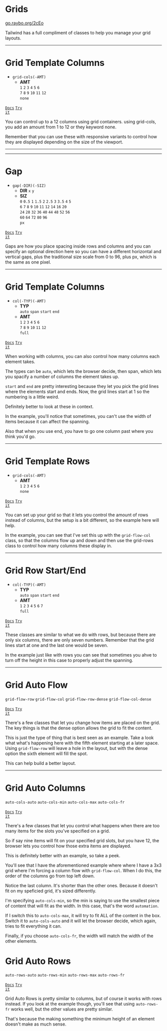 <!-- .slide: data-state="layout-title" class="bg-dark"-->

# Grids

<div class="slide-link"><a href="https://go.raybo.org/2cEo"><i class="fab fa-slideshare"></i> go.raybo.org/2cEo</a></div>

> >

Tailwind has a full compliment of classes to help you manage your grid layouts.

---

# Grid Template Columns

- `grid-cols(-AMT)`
  - **AMT**<br>
  `1` `2` `3` `4` `5` `6`<BR>`7` `8` `9` `10` `11` `12`<BR>
  `none`

<a href="https://tailwindcss.com/docs/grid-template-columns" target="_blank"><code class="code-exciting">Docs</code></a> <a href="https://codepen.io/planetoftheweb/pen/poEeZZP?editors=1000" target="_blank"><code class="code-royal">Try it</code></a>

> >

You can control up to a 12 columns using grid containers. using grid-cols, you add an amount from 1 to 12 or they keyword none.

Remember that you can use these with responsive variants to control how they are displayed depending on the size of the viewport.

---

---

# Gap

- `gap(-DIR)(-SIZ)`
  - **DIR**
  `x` `y`
  - **SIZ**<br>
  `0` `0.5` `1` `1.5` `2` `2.5` `3` `3.5` `4` `5`<br>
  `6` `7` `8` `9` `10` `11` `12` `14` `16` `20`<br>
  `24` `28` `32` `36` `40` `44` `48` `52` `56`<br>
  `60` `64` `72` `80` `96`<br>`px`

<a href="https://tailwindcss.com/docs/gap" target="_blank"><code class="code-exciting">Docs</code></a> <a href="https://codepen.io/planetoftheweb/pen/MWjmOxo?editors=1000" target="_blank"><code class="code-royal">Try it</code></a>

> >

Gaps are how you place spacing inside rows and columns and you can specify an optional direction here so you can have a different horizontal and vertical gaps, plus the traditional size scale from 0 to 96, plus px, which is the same as one pixel.

---

# Grid Template Columns

- `col(-TYP)(-AMT)`
  - **TYP**<br>
  `auto` `span` `start` `end`
  - **AMT**<br>
  `1` `2` `3` `4` `5` `6`<br>
  `7` `8` `9` `10` `11` `12`<br>
  `full`  

<a href="https://tailwindcss.com/docs/grid-column" target="_blank"><code class="code-exciting">Docs</code></a> <a href="https://codepen.io/planetoftheweb/pen/KKgWjbW?editors=1000" target="_blank"><code class="code-royal">Try it</code></a>

> >

When working with columns, you can also control how many columns each element takes.

The types can be `auto`, which lets the browser decide, then span, which lets you spacify a number of columns the element takes up.

`start` and `end` are pretty interesting because they let you pick the grid lines where the elements start and ends. Now, the grid lines start at 1 so the numbering is a little weird.

Definitely better to look at these in context.

In the example, you'll notice that sometimes, you can't use the width of items because it can affect the spanning.

Also that when you use end, you have to go one column past where you think you'd go.

---

# Grid Template Rows

- `grid-cols(-AMT)`
  - **AMT**<br>
  `1` `2` `3` `4` `5` `6`<BR>
  `none`

<a href="https://tailwindcss.com/docs/grid-template-rows" target="_blank"><code class="code-exciting">Docs</code></a> <a href="https://codepen.io/planetoftheweb/pen/yLaMRxy?editors=1000" target="_blank"><code class="code-royal">Try it</code></a>

> >

You can set up your grid so that it lets you control the amount of rows instead of columns, but the setup is a bit different, so the example here will help.

In the example, you can see that I've set this up with the `grid-flow-col` class, so that the columns flow up and down and then use the grid-rows class to control how many columns these display in.

---

# Grid Row Start/End

- `col(-TYP)(-AMT)`
  - **TYP**<br>
  `auto` `span` `start` `end`
  - **AMT**<br>
  `1` `2` `3` `4` `5` `6` `7`<BR>
  `full`

<a href="https://tailwindcss.com/docs/grid-row" target="_blank"><code class="code-exciting">Docs</code></a> <a href="https://codepen.io/planetoftheweb/pen/XWjMvGw?editors=1000" target="_blank"><code class="code-royal">Try it</code></a>

> >

These classes are similar to what we do with rows, but because there are only six columns, there are only seven numbers. Remember that the grid lines start at one and the last one would be seven.

In the example just like with rows you can see that sometimes you ahve to turn off the height in this case to properly adjust the spanning.

---

# Grid Auto Flow

`grid-flow-row` `grid-flow-col` `grid-flow-row-dense` `grid-flow-col-dense`

<a href="https://tailwindcss.com/docs/grid-auto-flow" target="_blank"><code class="code-exciting">Docs</code></a> <a href="https://codepen.io/planetoftheweb/pen/PoGmYEa?editors=1000" target="_blank"><code class="code-royal">Try it</code></a>

> >

There's a few classes that let you change how items are placed on the grid. The key things is that the dense option allows the grid to fit the content.

This is just the type of thing that is best seen as an example. Take a look what what's happening here with the fifth element starting at a later space. Using `grid-flow-row` will leave a hole in the layout, but with the dense option the sixth element will fill the spot.

This can help build a better layout.

---

# Grid Auto Columns

`auto-cols-auto` `auto-cols-min` `auto-cols-max` `auto-cols-fr`

<a href="https://tailwindcss.com/docs/grid-auto-columns" target="_blank"><code class="code-exciting">Docs</code></a> <a href="https://codepen.io/planetoftheweb/pen/vYXmWGa?editors=1000" target="_blank"><code class="code-royal">Try it</code></a>

> >

There's a few classes that let you control what happens when there are too many items for the slots you've specified on a grid.

So if say nine items will fit on your specified grid slots, but you have 12, the browser lets you control how those extra items are displayed.

This is definitely better with an example, so take a peek.

You'll see that I have the aforementioned example where where I have a 3x3 grid where I'm forcing a column flow with `grid-flow-col`. When I do this, the order of the columns go from top left down.

Notice the last column. It's shorter than the other ones. Because it doesn't fit on my speficied grid, it's sized differently.

I'm specifying `auto-cols-min`, so the min is saying to use the smallest piece of content that will fit as the width. In this case, that's the word `automation`.

If I switch this to `auto-cols-max`, it will try to fit ALL of the content in the box. Switch it to `auto-cols-auto` and it will let the browser decide, which again, tries to fit everything it can.

Finally, if you choose `auto-cols-fr`, the width will match the width of the other elements.

# Grid Auto Rows

`auto-rows-auto` `auto-rows-min` `auto-rows-max` `auto-rows-fr`

<a href="https://tailwindcss.com/docs/grid-auto-rows" target="_blank"><code class="code-exciting">Docs</code></a> <a href="https://codepen.io/planetoftheweb/pen/PoGmOeM?editors=1000" target="_blank"><code class="code-royal">Try it</code></a>

> >

Grid Auto Rows is pretty similar to columns, but of course it works with rows instead. If you look at the example though, you'll see that using `auto-rows-fr` works well, but the other values are pretty similar. 

That's because the making something the minimum height of an element doesn't make as much sense. 